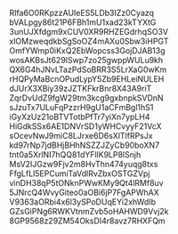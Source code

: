 RIfa6O0RKpzzAUIeES5LDb3IZz0Cyazq
bVALpgy86t21P6FBh1mU1xad23kTYXtG
3unUJXfdgm9xCUV0XR9RHZEGdrhqSO3V
xlOMzweqdkbSgSoOZ4mAXu0Sbw3iHPGT
OmfYWmp0iKxQ2EbWopcss3GojDJAB13g
wosAKBsJt629ISwp7zo25gwppWULu9kh
QX6G4hJNvLTazPdSoBRR3S5LrXaG0wKm
rHQPyMaBcnOPudLypY5Zb9EHLeiNULEH
dJUrX3XBiy39zJZTKFkrBnr8X43A9riT
ZqrDvUdZ9fgW29tm3kcg9gxbnpkSVDnN
sJzuTx7ULuFqPzzrH9gU1aCFmBgl1hS1
iGyXzUz21oBTVTotbPfTr7yiXn7ypLH4
HiGdkSSx6AE1DNVrSD1yWHCvyyF21VcX
sOcevNwJ9miC8LJrxe6D6sXlTlfRPsJx
kd97rNp7jdBHjBHhNSZZJZyCb90boXN7
tnt0a5XrlNI7hQQ81dYFllK9LP8lSnjh
MsV2IJGzw9Fjv2m8HvThn474yuqg8txs
FfgLfLl5EPCumiTaVdlRvZbxOSTGZVpj
vinDH38qP5tONknPWwKMy9Qt4lRMf8uv
5JNrcQ4WvyGiteo0aOBi6jP7FgAPWhAX
V9363aORbi4x6l3ySPoDUqEYi2xhWdIb
GZsGiPNg6RWKVtnmZvb5oHAHWD9Vvj2k
8GP9568z29ZM54OksDI4r8avz7RHXFQm
